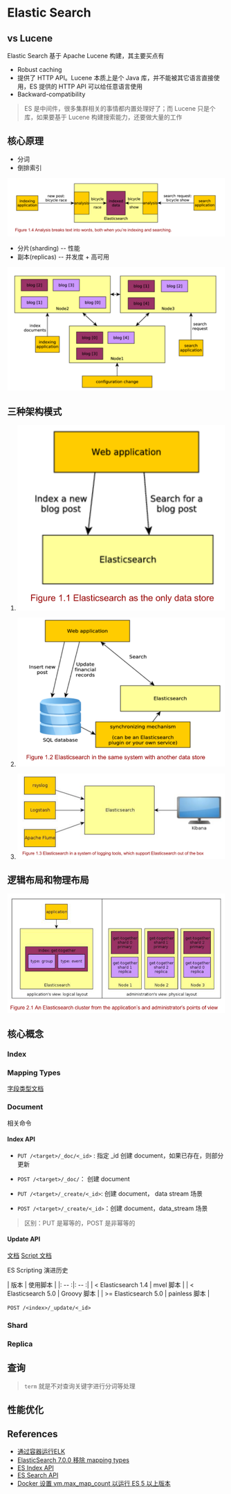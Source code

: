 # Elastic Search

## vs Lucene

Elastic Search 基于 Apache Lucene 构建，其主要买点有

- Robust caching
- 提供了 HTTP API。Lucene 本质上是个 Java 库，并不能被其它语言直接使用，ES 提供的 HTTP API 可以给任意语言使用
- Backward-compatibility

> ES 是中间件，很多集群相关的事情都内置处理好了；而 Lucene 只是个库，如果要基于 Lucene 构建搜索能力，还要做大量的工作


## 核心原理

- 分词
- 倒排索引

![](../images/es-core.png ":size=70%")

- 分片(sharding) -- 性能
- 副本(replicas) -- 并发度 + 高可用

![](../images/es-shard-replica.png)

## 三种架构模式

1. ![](../images/es-arch-1.png ":size=30%")

2. ![](../images/es-arch-2.png ":size=50%")

3. ![](../images/es-arch-3.png ":size=60%")

## 逻辑布局和物理布局

![](../images/es-layout.png)

## 核心概念

### Index

### Mapping Types

[字段类型文档](https://www.elastic.co/guide/en/elasticsearch/reference/8.1/mapping-types.html)

### Document

相关命令

#### Index API

- `PUT /<target>/_doc/<_id>` : 指定 _id 创建 document，如果已存在，则部分更新

- `POST /<target>/_doc/`： 创建 document

- `PUT /<target>/_create/<_id>`: 创建 document， data stream 场景

- `POST /<target>/_create/<_id>`：创建 document，data_stream 场景

> 区别：PUT 是幂等的，POST 是非幂等的

#### Update API

[文档](https://www.elastic.co/guide/en/elasticsearch/reference/8.1/docs-update.html#_detect_noop_updates)
[Script 文档](https://www.elastic.co/guide/en/elasticsearch/reference/7.17/modules-scripting.html)

ES Scripting 演进历史

| 版本 | 使用脚本 |
|: -- :|: -- :|
| < Elasticsearch 1.4 | mvel 脚本 |
| < Elasticsearch 5.0 | Groovy 脚本 |
| >= Elasticsearch 5.0 | painless 脚本 |

`POST /<index>/_update/<_id>`



### Shard

### Replica

## 查询

> `term` 就是不对查询关键字进行分词等处理

## 性能优化

## References

- [通过容器运行ELK](https://elk-docker.readthedocs.io/)
- [ElasticSearch 7.0.0 移除 mapping types](https://www.elastic.co/guide/en/elasticsearch/reference/7.17/removal-of-types.html)
- [ES Index API](https://www.elastic.co/guide/en/elasticsearch/reference/8.1/docs-index_.html)
- [ES Search API](https://www.elastic.co/guide/en/elasticsearch/reference/8.1/search-search.html)
- [Docker 设置 vm.max_map_count 以运行 ES 5 以上版本](https://www.elastic.co/guide/en/elasticsearch/reference/current/docker.html#docker-prod-prerequisites)